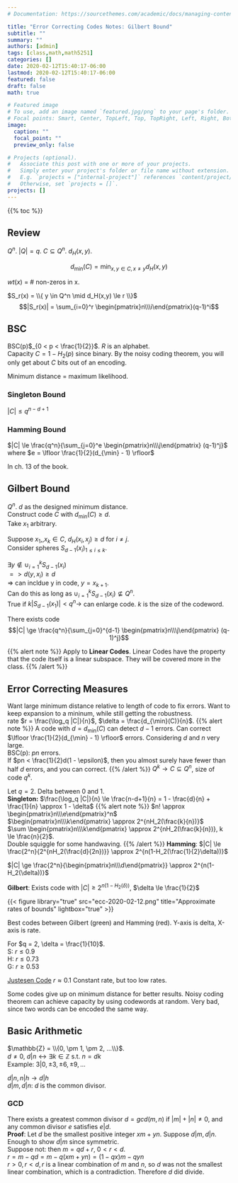 ```yaml
---
# Documentation: https://sourcethemes.com/academic/docs/managing-content/

title: "Error Correcting Codes Notes: Gilbert Bound"
subtitle: ""
summary: ""
authors: [admin]
tags: [class,math,math5251]
categories: []
date: 2020-02-12T15:40:17-06:00
lastmod: 2020-02-12T15:40:17-06:00
featured: false
draft: false
math: true

# Featured image
# To use, add an image named `featured.jpg/png` to your page's folder.
# Focal points: Smart, Center, TopLeft, Top, TopRight, Left, Right, BottomLeft, Bottom, BottomRight.
image:
  caption: ""
  focal_point: ""
  preview_only: false

# Projects (optional).
#   Associate this post with one or more of your projects.
#   Simply enter your project's folder or file name without extension.
#   E.g. `projects = ["internal-project"]` references `content/project/deep-learning/index.md`.
#   Otherwise, set `projects = []`.
projects: []
---
```

{{% toc %}}
## Review
$Q^n$. $|Q|=q$. $C \subseteq Q^n$. $d_H(x,y).$

$$d_{\min}(C) = \min_{x,y \in C, x \neq y} d_H(x,y)$$

$wt(x)$ = # non-zeros in x.

$S_r(x) = \\{ y \in Q^n \mid d_H(x,y) \le r \\}$
$$|S_r(x)| = \sum_{i=0}^r \begin{pmatrix}n\\\i\end{pmatrix}(q-1)^i$$

## BSC
BSC(p)$_{0 < p < \frac{1}{2}}$. $R$ is an alphabet.  
Capacity $C = 1 - H_2(p)$ since binary. By the noisy coding theorem, you will only get about $C$ bits out of an encoding.  

Minimum distance = maximum likelihood.

### Singleton Bound
$|C| \le q^{n-d+1}$
### Hamming Bound
$|C| \le \frac{q^n}{\sum_{j=0}^e \begin{pmatrix}n\\\j\end{pmatrix} (q-1)^j}$ where $e = \lfloor \frac{1}{2}(d_{\min} - 1) \rfloor$

In ch. 13 of the book.

## Gilbert Bound
$Q^n$. $d$ as the designed minimum distance.  
Construct code $C$ with $d_{\min}(C) \ge d$.  
Take $x_1$ arbitrary.

Suppose $x_1, , x_k \in C$, $d_H(x_i,x_j)\ge d$ for $i \neq j$.  
Consider spheres $S_{d-1}(x_i)_{1 \le i \le k}$.  

$\exists y \notin \cup_{i=1}^k S_{d-1}(x_i)$  
$=>d(y,x_i) \ge d$  
=> can incldue y in code, $y = x_{k+1}$.  
Can do this as long as $\cup_{i=1}^k S_{d-1}(x_i) \not\subseteq Q^n$.  
True if $k |S_{d-1}(x_1)| < q^n \rightarrow$ can enlarge code. $k$ is the size of the codeword.

There exists code $$|C| \ge \frac{q^n}{\sum_{j=0}^{d-1} \begin{pmatrix}n\\\j\end{pmatrix} (q-1)^j}$$

{{% alert note %}}
Apply to **Linear Codes**. Linear Codes have the property that the code itself is a linear subspace. They will be covered more in the class.
{{% /alert %}}

## Error Correcting Measures
Want large minimum distance relative to length of code to fix errors. Want to keep expansion to a mininum, while still getting the robustness.  
rate $r = \frac{\log_q |C|}{n}$, $\delta = \frac{d_{\min}(C)}{n}$.
{{% alert note %}}
A code with $d = d_{\min}(C)$ can detect $d-1$ errors. Can correct $\lfloor \frac{1}{2}(d_{\min} - 1) \rfloor$ errors. Considering $d$ and $n$ very large.  
BSC(p): $pn$ errors.  
If $pn < \frac{1}{2}d(1 - \epsilon)$, then you almost surely have fewer than half $d$ errors, and you can correct.
{{% /alert %}}
$Q^k \rightarrow C \subseteq Q^n$, size of code $q^k$.  

Let $q = 2$. Delta between 0 and 1.  
**Singleton:** $\frac{\log_q |C|}{n} \le \frac{n-d+1}{n} = 1 - \frac{d}{n} + \frac{1}{n} \approx 1 - \delta$
{{% alert note %}}
$n! \approx \begin{pmatrix}n\\\e\end{pmatrix}^n$  
$\begin{pmatrix}n\\\k\end{pmatrix} \approx 2^{nH_2(\frac{k}{n})}$  
$\sum \begin{pmatrix}n\\\k\end{pmatrix} \approx 2^{nH_2(\frac{k}{n})}, k \le \frac{n}{2}$.  
Double squiggle for some handwaving.
{{% /alert %}}
**Hamming**: $|C| \le \frac{2^n}{2^{nH_2(\frac{d}{2n})}} \approx 2^{n(1-H_2(\frac{1}{2}\delta))}$

$|C| \ge \frac{2^n}{\begin{pmatrix}n\\\d\end{pmatrix}} \approx 2^{n(1-H_2(\delta))}$

**Gilbert**: Exists code with $|C| \ge 2^{n(1-H_2(\delta))}$, $\delta \le \frac{1}{2}$

{{< figure library="true" src="ecc-2020-02-12.png" title="Approximate rates of bounds" lightbox="true" >}}

Best codes between Gilbert (green) and Hamming (red). Y-axis is delta, X-axis is rate.

For $q = 2, \delta = \frac{1}{10}$.  
S: $r \le 0.9$  
H: $r \le 0.73$  
G: $r \ge 0.53$

[Justesen Code](https://en.wikipedia.org/wiki/Justesen_code)
$r \approx 0.1$ Constant rate, but too low rates.  

Some codes give up on minimum distance for better results. Noisy coding theorem can achieve capacity by using codewords at random. Very bad, since two words can be encoded the same way.  

## Basic Arithmetic
$\mathbb{Z} = \\{0, \pm 1, \pm 2, ...\\}$.  
$d \neq 0$, $d | n \leftrightarrow \exists k \in \mathbb{Z}$ s.t. $n = dk$  
Example: $3 | 0, \pm 3, \pm 6, \pm 9, ...$  

$d|n, n|h \rightarrow d|h$  
$d|m,d|n$: $d$ is the common divisor.  
### GCD
There exists a greatest common divisor $d = gcd(m,n)$ if $|m|+|n| \neq 0$, and any common divisor $e$ satisfies $e|d$.  
**Proof**: Let $d$ be the smallest positive integer $xm + yn$.
Suppose $d|m,d|n$. Enough to show $d|m$ since symmetric.  
Suppose not: then $m = qd+r$, $0 < r < d$.  
$r = m - qd = m - q(xm+yn) = (1-qx)m - qyn$  
$r > 0, r < d, r$ is a linear combination of $m$ and $n$, so $d$ was not the smallest linear combination, which is a contradiction. Therefore $d$ did divide. 
